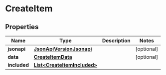 
# CreateItem

## Properties
Name | Type | Description | Notes
------------ | ------------- | ------------- | -------------
**jsonapi** | [**JsonApiVersionJsonapi**](JsonApiVersionJsonapi.md) |  |  [optional]
**data** | [**CreateItemData**](CreateItemData.md) |  |  [optional]
**included** | [**List&lt;CreateItemIncluded&gt;**](CreateItemIncluded.md) |  | 



